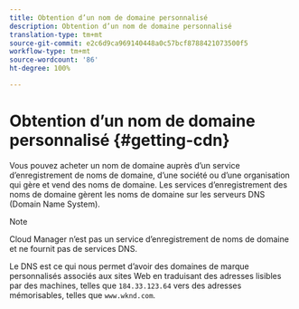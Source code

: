 ```yaml
---
title: Obtention d’un nom de domaine personnalisé
description: Obtention d’un nom de domaine personnalisé
translation-type: tm+mt
source-git-commit: e2c6d9ca969140448a0c57bcf8788421073500f5
workflow-type: tm+mt
source-wordcount: '86'
ht-degree: 100%

---
```



# Obtention d’un nom de domaine personnalisé {#getting-cdn}

Vous pouvez acheter un nom de domaine auprès d’un service d’enregistrement de noms de domaine, d’une société ou d’une organisation qui gère et vend des noms de domaine. Les services d’enregistrement des noms de domaine gèrent les noms de domaine sur les serveurs DNS (Domain Name System).

>[!NOTE]
>Cloud Manager n’est pas un service d’enregistrement de noms de domaine et ne fournit pas de services DNS.

Le DNS est ce qui nous permet d’avoir des domaines de marque personnalisés associés aux sites Web en traduisant des adresses lisibles par des machines, telles que `184.33.123.64` vers des adresses mémorisables, telles que `www.wknd.com`.